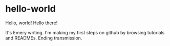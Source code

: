 # hello-world

Hello, world! Hello there!

It's Emery writing. I'm making my first steps on github by browsing tutorials and READMEs. 
Ending transmission.
